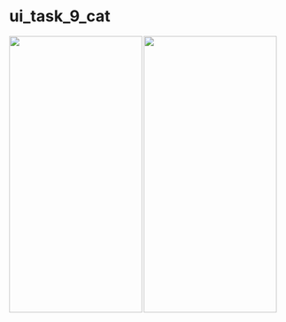 # ui_task_9_cat


<img align="left"  width="240" height="500" src="https://user-images.githubusercontent.com/55770440/138568709-e3761e4c-e509-4070-902f-f7768c81a279.png" >


<img align="center"  width="240" height="500" src="https://user-images.githubusercontent.com/55770440/138568724-ee45256d-9328-4ca0-94c2-1b8ab73a5590.png"  >
